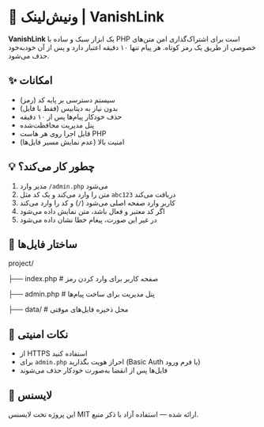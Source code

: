 # 🔐 ونیش‌لینک | VanishLink

**VanishLink** یک ابزار سبک و ساده با PHP است برای اشتراک‌گذاری امن متن‌های خصوصی از طریق یک رمز کوتاه. هر پیام تنها ۱۰ دقیقه اعتبار دارد و پس از آن خودبه‌خود حذف می‌شود.

## ✨ امکانات

- سیستم دسترسی بر پایه کد (رمز)
- بدون نیاز به دیتابیس (فقط با فایل)
- حذف خودکار پیام‌ها پس از ۱۰ دقیقه
- پنل مدیریت محافظت‌شده
- قابل اجرا روی هر هاست PHP
- امنیت بالا (عدم نمایش مسیر فایل‌ها)

## 💡 چطور کار می‌کند؟

1. مدیر وارد `/admin.php` می‌شود
2. متن را وارد می‌کند و یک کد مثل `abc123` دریافت می‌کند
3. کاربر وارد صفحه اصلی می‌شود (`/`) و کد را وارد می‌کند
4. اگر کد معتبر و فعال باشد، متن نمایش داده می‌شود
5. در غیر این صورت، پیغام خطا نشان داده می‌شود

## 📁 ساختار فایل‌ها

project/

├── index.php # صفحه کاربر برای وارد کردن رمز

├── admin.php # پنل مدیریت برای ساخت پیام‌ها

├── data/ # محل ذخیره فایل‌های موقتی


## 🔐 نکات امنیتی

- از HTTPS استفاده کنید
- برای `admin.php` احراز هویت بگذارید (Basic Auth یا فرم ورود)
- فایل‌ها پس از انقضا به‌صورت خودکار حذف می‌شوند

## 📄 لایسنس

این پروژه تحت لایسنس MIT ارائه شده — استفاده آزاد با ذکر منبع.
